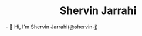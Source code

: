 <h1 align=center> Shervin Jarrahi </h1>
- 👋 Hi, I’m Shervin Jarrahi(@shervin-j)
<!---
- 👀 I’m interested in ...
- 🌱 I’m currently learning ...
- 💞️ I’m looking to collaborate on ...
- 📫 How to reach me ...
--->
<!---
shervin-j/shervin-j is a ✨ special ✨ repository because its `README.md` (this file) appears on your GitHub profile.
You can click the Preview link to take a look at your changes.
--->
